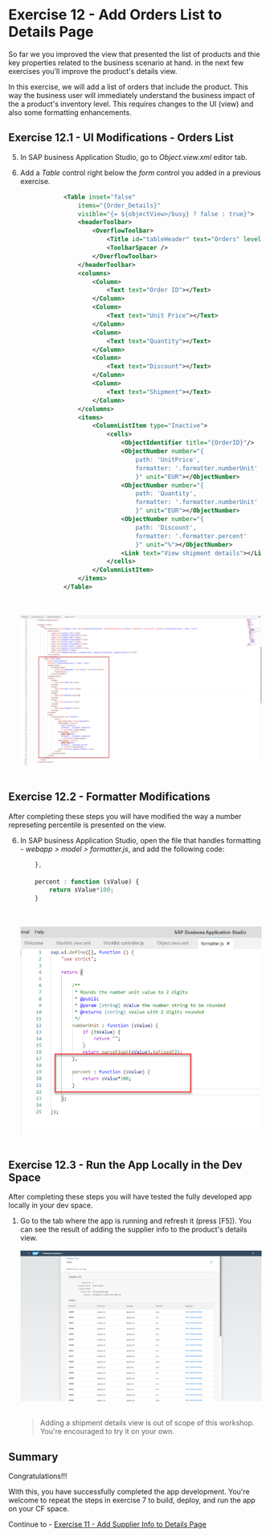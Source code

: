 # Exercise 12 - Add Orders List to Details Page

So far we you improved the view that presented the list of products and thie key properties related to the business scenario at hand. in the next few exercises you'll improve the product's details view.

In this exercise, we will add a list of orders that include the product. This way the business user will immediately understand the business impact of the a product's inventory level.
This requires changes to the UI (view) and also some formatting enhancements.

## Exercise 12.1 - UI Modifications - Orders List

5. In SAP business Application Studio, go to *Object.view.xml* editor tab.

3. Add a *Table* control right below the *form* control you added in a previous exercise.
    ```xml
                <Table inset="false"
                    items="{Order_Details}"
                    visible="{= ${objectView>/busy} ? false : true}">
                    <headerToolbar>
                        <OverflowToolbar>
                            <Title id="tableHeader" text="Orders" level="H3"></Title>
                            <ToolbarSpacer />
                        </OverflowToolbar>
                    </headerToolbar>
                    <columns>
                        <Column>
                            <Text text="Order ID"></Text>
                        </Column>
                        <Column>
                            <Text text="Unit Price"></Text>
                        </Column>
                        <Column>
                            <Text text="Quantity"></Text>
                        </Column>
                        <Column>
                            <Text text="Discount"></Text>
                        </Column>
                        <Column>
                            <Text text="Shipment"></Text>
                        </Column>
                    </columns>
                    <items>
                        <ColumnListItem type="Inactive">
                            <cells>
                                <ObjectIdentifier title="{OrderID}"/>
                                <ObjectNumber number="{
                                    path: 'UnitPrice',
                                    formatter: '.formatter.numberUnit'
                                    }" unit="EUR"></ObjectNumber>
                                <ObjectNumber number="{
                                    path: 'Quantity',
                                    formatter: '.formatter.numberUnit'
                                    }" unit="EUR"></ObjectNumber>
                                <ObjectNumber number="{
                                    path: 'Discount',
                                    formatter: '.formatter.percent'
                                    }" unit="%"></ObjectNumber>
                                <Link text="View shipment details"></Link>
                            </cells>
                        </ColumnListItem>
                    </items>
                </Table>
    ```

    <br><br>![](images\2020-10_BAS_Object_View_Orders_Table_.jpg)<br><br>

## Exercise 12.2 - Formatter Modifications

After completing these steps you will have modified the way a number represeting percentile is presented on the view.

6. In SAP business Application Studio, open the file that handles formatting - *webapp > model > formatter.js*, and add the following code:
    ```javascript
		},

		percent : function (sValue) {
			return sValue*100;
		}

    ```

    <br><br>![](images\2020-10_BAS_Formatter_Percent_.jpg)<br><br>

## Exercise 12.3 - Run the App Locally in the Dev Space

After completing these steps you will have tested the fully developed app locally in your dev space.

1.	Go to the tab where the app is running and refresh it (press [F5]). You can see the result of adding the supplier info to the product's details view.
    <br><br>![](images\2020-10_BAS_App_Object_View_After_Orders_Table_.jpg)<br><br>

    >Adding a shipment details view is out of scope of this workshop. You're encouraged to try it on your own.

## Summary

Congratulations!!!

With this, you have successfully completed the app development.
You're welcome to repeat the steps in exercise 7 to build, deploy, and run the app on your CF space.

Continue to - [Exercise 11 - Add Supplier Info to Details Page](../ex10/README.md)
